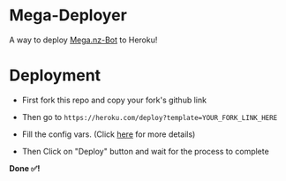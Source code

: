 # Mega-Deployer

A way to deploy [Mega.nz-Bot](https://github.com/Itz-fork/Mega.nz-Bot) to Heroku!


# Deployment

- First fork this repo and copy your fork's github link

- Then go to `https://heroku.com/deploy?template=YOUR_FORK_LINK_HERE`

- Fill the config vars. (Click [here](https://github.com/Itz-fork/Mega.nz-Bot#config-vars-) for more details)

- Then Click on "Deploy" button and wait for the process to complete


**Done ✅!**
